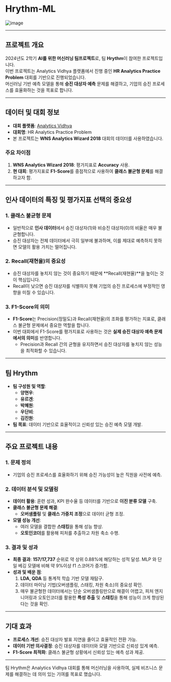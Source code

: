 # Hrythm-ML
![image](https://github.com/user-attachments/assets/6ac2d17a-82d5-4051-98e0-5da54c3fdb18)

---

## 프로젝트 개요
2024년도 2학기 **AI를 위한 머신러닝 팀프로젝트**로, 팀 **Hrythm**이 참여한 프로젝트입니다.  
이번 프로젝트는 Analytics Vidhya 플랫폼에서 진행 중인 **HR Analytics Practice Problem** 대회를 기반으로 진행되었습니다.  
머신러닝 기반 예측 모델을 통해 **승진 대상자 예측** 문제를 해결하고, 기업의 승진 프로세스를 효율화하는 것을 목표로 합니다.

---

## 데이터 및 대회 정보
- **대회 플랫폼**: [Analytics Vidhya](https://www.analyticsvidhya.com/)  
- **대회명**: HR Analytics Practice Problem  
- 본 프로젝트는 **WNS Analytics Wizard 2018** 대회의 데이터를 사용하였습니다.  

### 주요 차이점
1. **WNS Analytics Wizard 2018**: 평가지표로 **Accuracy** 사용.
2. **현 대회**: 평가지표로 **F1-Score**를 중점적으로 사용하여 **클래스 불균형 문제**를 해결하고자 함.

---

## 인사 데이터의 특징 및 평가지표 선택의 중요성

### 1. 클래스 불균형 문제
- 일반적으로 **인사 데이터**에서 승진 대상자(1)와 비승진 대상자(0)의 비율은 매우 불균형합니다.  
- 승진 대상자는 전체 데이터에서 극히 일부에 불과하며, 이를 제대로 예측하지 못하면 모델의 활용 가치는 떨어집니다.  

### 2. Recall(재현율)의 중요성
- 승진 대상자를 놓치지 않는 것이 중요하기 때문에 **Recall(재현율)**을 높이는 것이 핵심입니다.  
- Recall이 낮으면 승진 대상자를 식별하지 못해 기업의 승진 프로세스에 부정적인 영향을 미칠 수 있습니다.

### 3. F1-Score의 의미
- **F1-Score**는 Precision(정밀도)과 Recall(재현율)의 조화를 평가하는 지표로, 클래스 불균형 문제에서 중요한 역할을 합니다.  
- 이번 대회에서 F1-Score를 평가지표로 사용하는 것은 **실제 승진 대상자 예측 문제에서의 의미**를 반영합니다.  
  - Precision과 Recall 간의 균형을 유지하면서 승진 대상자를 놓치지 않는 성능을 최적화할 수 있습니다.

---

## 팀 Hrythm
- **팀 구성원 및 역할**:
  - **양현우**: 
  - **유르겐**: 
  - **박혜원**: 
  - **우단비**: 
  - **김진원**: 
- **팀 목표**: 데이터 기반으로 효율적이고 신뢰성 있는 승진 예측 모델 개발.

---

## 주요 프로젝트 내용
### 1. 문제 정의
- 기업의 승진 프로세스를 효율화하기 위해 승진 가능성이 높은 직원을 사전에 예측.

### 2. 데이터 분석 및 모델링
- **데이터 활용**: 훈련 성과, KPI 완수율 등 데이터를 기반으로 **이진 분류 모델** 구축.
- **클래스 불균형 문제 해결**:
  - **오버샘플링** 및 **클래스 가중치 조정**으로 데이터 균형 조정.
- **모델 성능 개선**:
  - 여러 모델을 결합한 **스태킹**을 통해 성능 향상.
  - **오토인코더**를 활용해 피처를 추출하고 차원 축소 수행.

### 3. 결과 및 성과
- **최종 결과**: **157/17,737** 순위로 약 상위 0.88%에 해당하는 성적 달성. MLP 와 단일 베깅 모델에 비해 약 9%이상 f1 스코어가 증가함.
- **성과 및 배운 점**:
  1. **LDA, QDA** 등 통계적 학습 기반 모델 재탐구.
  2. 데이터 마이닝 기법(오버샘플링, 스태킹, 차원 축소)의 중요성 확인.
  3. 매우 불균형한 데이터에서는 단순 오버샘플링만으로 해결이 어렵고, 피처 엔지니어링과 오토인코더를 활용한 **특성 추출** 및 **스태킹**을 통해 성능이 크게 향상된다는 것을 확인.

---

## 기대 효과
- **프로세스 개선**: 승진 대상자 발표 지연을 줄이고 효율적인 전환 가능.
- **데이터 기반 의사결정**: 승진 대상자를 데이터와 모델 기반으로 신뢰성 있게 예측.
- **F1-Score 최적화**: 클래스 불균형 상황에서 신뢰성 있는 예측 성과 제공.

---

팀 Hrythm은 Analytics Vidhya 대회를 통해 머신러닝을 사용하여, 실제 비즈니스 문제를 해결하는 데 의미 있는 기여를 목표로 했습니다.
